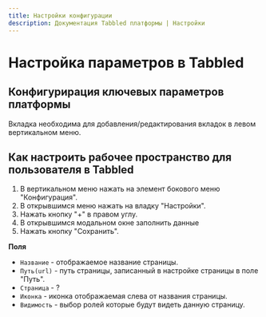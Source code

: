 ```yaml
---
title: Настройки конфигурации
description: Документация Tabbled платформы | Настройки
---
```


# Настройка параметров в Tabbled

## Конфигурирация ключевых параметров платформы

Вкладка необходима для добавления/редактирования вкладок в левом вертикальном меню.

## Как настроить рабочее пространство для пользователя в Tabbled
1. В вертикальном меню нажать на элемент бокового меню "Конфигурация".
2. В открывшимся меню нажать на владку "Настройки".
3. Нажать кнопку "+" в правом углу.
4. В открывшимся модальном окне заполнить данные
5. Нажать кнопку "Сохранить".


**Поля**
- `Название` - отображаемое название страницы.
- `Путь(url)` - путь страницы, записанный в настройке страницы в поле "Путь".
- `Страница` - ?
- `Иконка` - иконка отображаемая слева от названия страницы.
- `Видимость` - выбор ролей которые будут видеть данную страницу.
